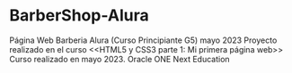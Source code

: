 # BarberShop-Alura
Página Web Barberia Alura (Curso Principiante G5) mayo 2023
Proyecto realizado en el curso <<HTML5 y CSS3 parte 1: Mi primera página web>>
Curso realizado en mayo 2023.
Oracle ONE Next Education
